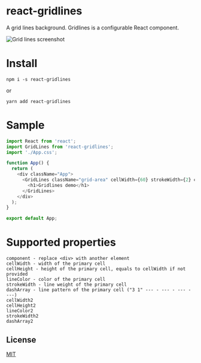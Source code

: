 # react-gridlines
A grid lines background. Gridlines is a configurable React component.

![Grid lines screenshot](https://github.com/alfed7/gridlines/blob/master/docs/images/gridlines.png "Grid lines screenshot")

# Install
```
npm i -s react-gridlines
```
or
```
yarn add react-gridlines
```

# Sample

```javascript
import React from 'react';
import GridLines from 'react-gridlines';
import './App.css';

function App() {
  return (
    <div className="App">
      <GridLines className="grid-area" cellWidth={60} strokeWidth={2} cellWidth2={12}>
        <h1>Gridlines demo</h1>
      </GridLines>
    </div>
  );
}

export default App;
```

# Supported properties

```
component - replace <div> with another element
cellWidth - width of the primary cell
cellHeight - height of the primary cell, equals to cellWidth if not provided
lineColor - color of the primary cell
strokeWidth - line weight of the primary cell
dashArray - line pattern of the primary cell ("3 1" --- - --- - --- - ---)
cellWidth2
cellHeight2
lineColor2
strokeWidth2
dashArray2
```

## License
[MIT](https://couto.mit-license.org/)